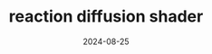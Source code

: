---
date: 2024-08-25
title: reaction diffusion shader
alt: reaction diffusion shader
layout: graph-p5js
---